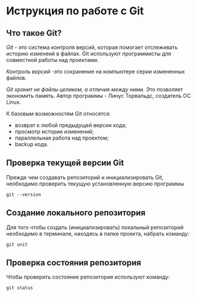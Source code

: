# **Иструкция по работе с Git**

## Что такое Git?

*Git* - это система контроля версий, которая помогает отслеживать историю изменеий в файлах. Git используют программисты  для совместной работы над проектами.

*Контроль версий* -это сохранение на компьютере серии измененных файлов.

*Git  хранит не файлы целиком, а отличия между ними.* Это позволяет экономить память.
Автор программы - Линус Торвальдс, создатель ОС Linux.

К базовым возможностям Git относятся:
* возврат к любой предыдущей версии кода;
* просмотр истории изменений;
* параллельная работа над проектом;
* backup кода.

## Проверка текущей версии Git

Прежде чем создавать репозиторий и инициализировать Git, необходимо проверить текущую установленную версию программы

    git --version
## Создание локального репозитория

Для того чтобы создать (инициализировать) локальный репозиторий необходимо в терминале, находясь в папке проекта, набрать команду:

    git unit

## Проверка состояния репозитория

Чтобы проверить состояние репозитория используют команду:

    git status
